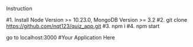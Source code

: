 Instruction

#1. Install Node Version >= 10.23.0, MongoDB Version >= 3.2
#2. git clone https://github.com/nqt123/quiz_app.git
#3. npm i
#4. npm start

go to localhost:3000 #Your Application Here